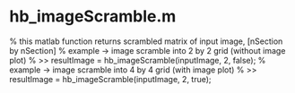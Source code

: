 # hb_imageScramble.m
% this matlab function returns scrambled matrix of input image, [nSection by nSection] 
% example -> image scramble into 2 by 2 grid (without image plot)
% >> resultImage = hb_imageScramble(inputImage, 2, false);
% example -> image scramble into 4 by 4 grid (with image plot)
% >> resultImage = hb_imageScramble(inputImage, 2, true);
